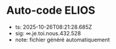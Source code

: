 # Auto-code ELIOS
- ts: 2025-10-26T08:21:28.685Z
- sig: ∞.je.toi.nous.432.528
- note: fichier généré automatiquement